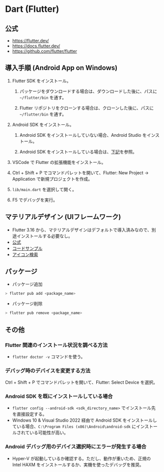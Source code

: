 # Dart (Flutter)

## 公式

- https://flutter.dev/
- https://docs.flutter.dev/
- https://github.com/flutter/flutter

## 導入手順 (Android App on Windows)

1. Flutter SDK をインストール。

    1. パッケージをダウンロードする場合は、ダウンロードした後に、パスに `~/flutter/bin` を通す。

    2. Flutter リポジトリをクローンする場合は、クローンした後に、パスに `~/flutter/bin` を通す。

2. Android SDK をインストール。

    1. Android SDK をインストールしていない場合、Android Studio をインストール。

    2. Android SDK をインストールしている場合は、[下記](#android)を参照。

3. VSCode で Flutter の拡張機能をインストール。

4. Ctrl + Shift + P でコマンドパレットを開いて、Flutter: New Project -> Application で新規プロジェクトを作成。

5. `lib/main.dart` を選択して開く。

6. F5 でデバッグを実行。

## マテリアルデザイン (UIフレームワーク)

- Flutter 3.16 から、マテリアルデザインはデフォルトで導入済みなので、別途インストールする必要なし。
- [公式](https://m3.material.io/)
- [コードサンプル](https://api.flutter.dev/flutter/material/material-library.html)
- [アイコン検索](https://fonts.google.com/icons)

## パッケージ

- パッケージ追加

```sh
> flutter pub add <package_name>
```

- パッケージ削除

```sh
> flutter pub remove <package_name>
```

## その他

### Flutter 関連のインストール状況を調べる方法

- `flutter doctor -v` コマンドを使う。

### デバッグ時のデバイスを変更する方法

Ctrl + Shift + P でコマンドパレットを開いて、Flutter: Select Device を選択。

<a id="android"></a>

### Android SDK を既にインストールしている場合

- `flutter config --android-sdk <sdk_directory_name>` でインストール先を直接設定する。
- Windows 10 & Visual Studio 2022 経由で Android SDK をインストールしている場合、`C:\Program Files (x86)\Android\android-sdk` にインストールされている可能性が高い。

### Android デバッグ用のデバイス選択時にエラーが発生する場合

- Hyper-V が起動しているか確認する。ただし、動作が重いため、正規の Intel HAXM をインストールするか、実機を使ったデバッグを推奨。